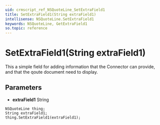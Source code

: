 ```yaml
---
uid: crmscript_ref_NSQuoteLine_SetExtraField1
title: SetExtraField1(String extraField1)
intellisense: NSQuoteLine.SetExtraField1
keywords: NSQuoteLine, GetExtraField1
so.topic: reference
---
```


# SetExtraField1(String extraField1)

This a simple field for adding information that the Connector can provide, and that the qoute document need to display.

## Parameters

* **extraField1** String

```crmscript
NSQuoteLine thing;
String extraField1;
thing.SetExtraField1(extraField1);
```

